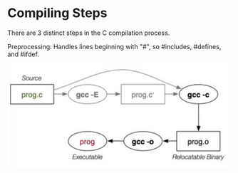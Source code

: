 # Compiling Steps

There are 3 distinct steps in the C compilation process. 

Preprocessing: Handles lines beginning with "#", so #includes, #defines, and
#ifdef.

<!-- Compilation:  -->

![Alt Text](images/3StepsCompiling.png)


